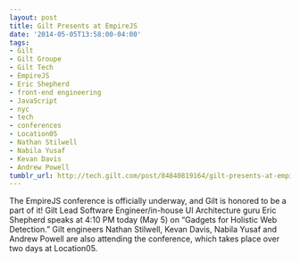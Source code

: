 ```yaml
---
layout: post
title: Gilt Presents at EmpireJS
date: '2014-05-05T13:58:00-04:00'
tags:
- Gilt
- Gilt Groupe
- Gilt Tech
- EmpireJS
- Eric Shepherd
- front-end engineering
- JavaScript
- nyc
- tech
- conferences
- Location05
- Nathan Stilwell
- Nabila Yusaf
- Kevan Davis
- Andrew Powell
tumblr_url: http://tech.gilt.com/post/84840819164/gilt-presents-at-empirejs
---
```


The EmpireJS conference is officially underway, and Gilt is honored to be a part of it! Gilt Lead Software Engineer/in-house UI Architecture guru Eric Shepherd speaks at 4:10 PM today (May 5) on “Gadgets for Holistic Web Detection.” Gilt engineers Nathan Stilwell, Kevan Davis, Nabila Yusaf and Andrew Powell are also attending the conference, which takes place over two days at Location05.
